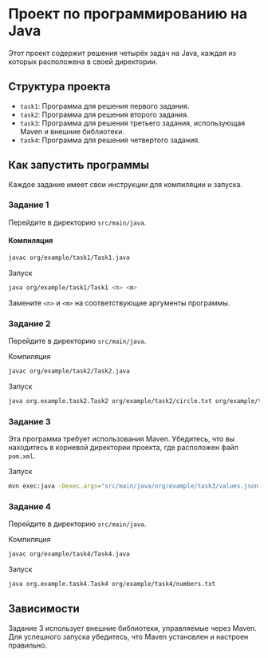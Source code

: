 # Проект по программированию на Java

Этот проект содержит решения четырёх задач на Java, каждая из которых расположена в своей директории.

## Структура проекта

- `task1`: Программа для решения первого задания.
- `task2`: Программа для решения второго задания.
- `task3`: Программа для решения третьего задания, использующая Maven и внешние библиотеки.
- `task4`: Программа для решения четвертого задания.

## Как запустить программы

Каждое задание имеет свои инструкции для компиляции и запуска.

### Задание 1

Перейдите в директорию `src/main/java`.

#### Компиляция
```bash
javac org/example/task1/Task1.java
```
Запуск
```bash
java org/example/task1/Task1 <n> <m>
```
Замените `<n>` и `<m>` на соответствующие аргументы программы.

### Задание 2
Перейдите в директорию `src/main/java`.

Компиляция
```bash
javac org/example/task2/Task2.java
```
Запуск
```bash
java org.example.task2.Task2 org/example/task2/circle.txt org/example/task2/dot.txt
```
### Задание 3
Эта программа требует использования Maven. Убедитесь, что вы находитесь в корневой директории проекта, где расположен файл `pom.xml`.

Запуск
```bash
mvn exec:java -Dexec.args="src/main/java/org/example/task3/values.json src/main/java/org/example/task3/tests.json src/main/java/org/example/task3/report.json"
```
### Задание 4   
Перейдите в директорию `src/main/java`.

Компиляция
```bash
javac org/example/task4/Task4.java
```
Запуск
```bash
java org.example.task4.Task4 org/example/task4/numbers.txt
```
## Зависимости   
Задание 3 использует внешние библиотеки, управляемые через Maven. Для успешного запуска убедитесь, что Maven установлен и настроен правильно.

